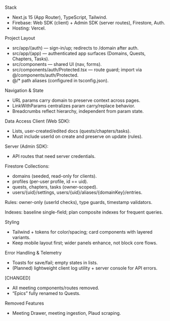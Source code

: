 Stack
- Next.js 15 (App Router), TypeScript, Tailwind.
- Firebase: Web SDK (client) + Admin SDK (server routes), Firestore, Auth.
- Hosting: Vercel.

Project Layout
- src/app/(auth) — sign-in/up; redirects to /domain after auth.
- src/app/(app) — authenticated app surfaces (Domains, Quests, Chapters, Tasks).
- src/components — shared UI (nav, forms).
- src/components/auth/Protected.tsx — route guard; import via @/components/auth/Protected.
- @/* path aliases (configured in tsconfig.json).

Navigation & State
- URL params carry domain to preserve context across pages.
- LinkWithParams centralizes param carry/replace behavior.
- Breadcrumbs reflect hierarchy, independent from param state.

Data Access
Client (Web SDK):
- Lists, user-created/edited docs (quests/chapters/tasks).
- Must include userId on create and preserve on update (rules).

Server (Admin SDK):
- API routes that need server credentials.

Firestore
Collections:
- domains (seeded, read-only for clients).
- profiles (per-user profile, id == uid).
- quests, chapters, tasks (owner-scoped).
- users/{uid}/settings, users/{uid}/aliases/{domainKey}/entries.

Rules: owner-only (userId checks), type guards, timestamp validators.

Indexes: baseline single-field; plan composite indexes for frequent queries.

Styling
- Tailwind + tokens for color/spacing; card components with layered variants.
- Keep mobile layout first; wider panels enhance, not block core flows.

Error Handling & Telemetry
- Toasts for save/fail; empty states in lists.
- (Planned) lightweight client log utility + server console for API errors.

[CHANGED]
- All meeting components/routes removed.
- “Epics” fully renamed to Quests.

Removed Features
- Meeting Drawer, meeting ingestion, Plaud scraping.
